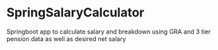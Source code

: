 # SpringSalaryCalculator
Springboot app to calculate salary and breakdown using GRA and 3 tier pension data as well as desired net salary
